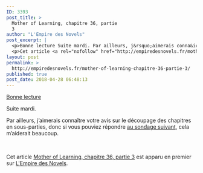 ```yaml
---
ID: 3393
post_title: >
  Mother of Learning, chapitre 36, partie
  3
author: "L'Empire des Novels"
post_excerpt: |
  <p>Bonne lecture Suite mardi. Par ailleurs, j&rsquo;aimerais conna&icirc;tre votre avis sur le d&eacute;coupage des chapitres en sous-parties, donc si vous pouviez r&eacute;pondre au sondage suivant, cela m&rsquo;aiderait beaucoup. &nbsp;</p>
  <p>Cet article <a rel="nofollow" href="http://empiredesnovels.fr/mother-of-learning-chapitre-36-partie-3/">Mother of Learning, chapitre 36, partie 3</a> est apparu en premier sur <a rel="nofollow" href="http://empiredesnovels.fr/">L'Empire des Novels</a>.</p>
layout: post
permalink: >
  http://empiredesnovels.fr/mother-of-learning-chapitre-36-partie-3/
published: true
post_date: 2018-04-28 06:48:13
---
```

<p><a href="http://empiredesnovels.fr/mol-index/mol-chapitre-36#p3">Bonne lecture</a></p>
<p>Suite mardi.</p>
<p>Par ailleurs, j&rsquo;aimerais connaître votre avis sur le découpage des chapitres en sous-parties, donc si vous pouviez répondre <a href="https://www.strawpoll.me/15592375">au sondage suivant</a>, cela m&rsquo;aiderait beaucoup.</p>
<p>&nbsp;</p>
<p><a class="a2a_button_facebook a2a_counter" href="https://www.addtoany.com/add_to/facebook?linkurl=http%3A%2F%2Fempiredesnovels.fr%2Fmother-of-learning-chapitre-36-partie-3%2F&amp;linkname=Mother%20of%20Learning%2C%20chapitre%2036%2C%20partie%203" title="Facebook" rel="nofollow noopener" ></a><a class="a2a_button_twitter" href="https://www.addtoany.com/add_to/twitter?linkurl=http%3A%2F%2Fempiredesnovels.fr%2Fmother-of-learning-chapitre-36-partie-3%2F&amp;linkname=Mother%20of%20Learning%2C%20chapitre%2036%2C%20partie%203" title="Twitter" rel="nofollow noopener" ></a><a class="a2a_button_google_plus" href="https://www.addtoany.com/add_to/google_plus?linkurl=http%3A%2F%2Fempiredesnovels.fr%2Fmother-of-learning-chapitre-36-partie-3%2F&amp;linkname=Mother%20of%20Learning%2C%20chapitre%2036%2C%20partie%203" title="Google+" rel="nofollow noopener" ></a><a class="a2a_dd addtoany_share_save addtoany_share" href="https://www.addtoany.com/share#url=http%3A%2F%2Fempiredesnovels.fr%2Fmother-of-learning-chapitre-36-partie-3%2F&amp;title=Mother%20of%20Learning%2C%20chapitre%2036%2C%20partie%203" data-a2a-url="http://empiredesnovels.fr/mother-of-learning-chapitre-36-partie-3/" data-a2a-title="Mother of Learning, chapitre 36, partie 3"></a></p><p>Cet article <a rel="nofollow" href="http://empiredesnovels.fr/mother-of-learning-chapitre-36-partie-3/">Mother of Learning, chapitre 36, partie 3</a> est apparu en premier sur <a rel="nofollow" href="http://empiredesnovels.fr/">L&#039;Empire des Novels</a>.</p>